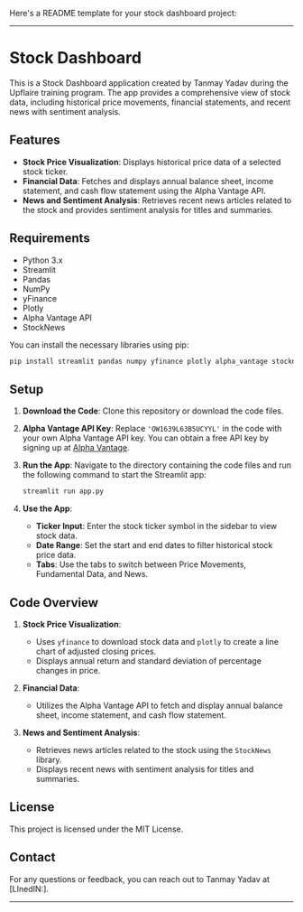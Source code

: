 Here's a README template for your stock dashboard project:

---

# Stock Dashboard

This is a Stock Dashboard application created by Tanmay Yadav during the Upflaire training program. The app provides a comprehensive view of stock data, including historical price movements, financial statements, and recent news with sentiment analysis.

## Features

- **Stock Price Visualization**: Displays historical price data of a selected stock ticker.
- **Financial Data**: Fetches and displays annual balance sheet, income statement, and cash flow statement using the Alpha Vantage API.
- **News and Sentiment Analysis**: Retrieves recent news articles related to the stock and provides sentiment analysis for titles and summaries.

## Requirements

- Python 3.x
- Streamlit
- Pandas
- NumPy
- yFinance
- Plotly
- Alpha Vantage API
- StockNews

You can install the necessary libraries using pip:

```bash
pip install streamlit pandas numpy yfinance plotly alpha_vantage stocknews
```

## Setup

1. **Download the Code**: Clone this repository or download the code files.

2. **Alpha Vantage API Key**: Replace `'OW1639L63B5UCYYL'` in the code with your own Alpha Vantage API key. You can obtain a free API key by signing up at [Alpha Vantage](https://www.alphavantage.co/support/#api-key).

3. **Run the App**:
   Navigate to the directory containing the code files and run the following command to start the Streamlit app:

   ```bash
   streamlit run app.py
   ```

4. **Use the App**:
   - **Ticker Input**: Enter the stock ticker symbol in the sidebar to view stock data.
   - **Date Range**: Set the start and end dates to filter historical stock price data.
   - **Tabs**: Use the tabs to switch between Price Movements, Fundamental Data, and News.

## Code Overview

1. **Stock Price Visualization**:
   - Uses `yfinance` to download stock data and `plotly` to create a line chart of adjusted closing prices.
   - Displays annual return and standard deviation of percentage changes in price.

2. **Financial Data**:
   - Utilizes the Alpha Vantage API to fetch and display annual balance sheet, income statement, and cash flow statement.

3. **News and Sentiment Analysis**:
   - Retrieves news articles related to the stock using the `StockNews` library.
   - Displays recent news with sentiment analysis for titles and summaries.

## License

This project is licensed under the MIT License.

## Contact

For any questions or feedback, you can reach out to Tanmay Yadav at [LInedIN:].

---

